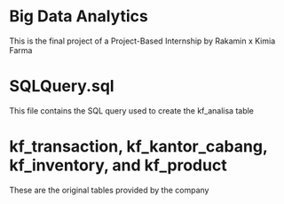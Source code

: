 # Big Data Analytics
This is the final project of a Project-Based Internship by Rakamin x Kimia Farma

# SQLQuery.sql
  This file contains the SQL query used to create the kf_analisa table
# kf_transaction, kf_kantor_cabang, kf_inventory, and kf_product
  These are the original tables provided by the company
